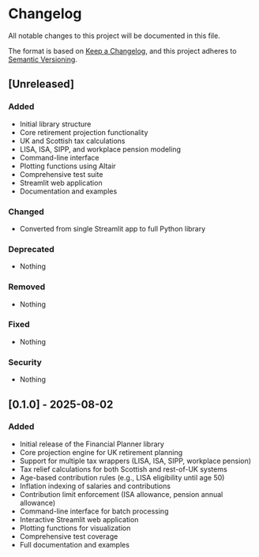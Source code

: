 # Changelog

All notable changes to this project will be documented in this file.

The format is based on [Keep a Changelog](https://keepachangelog.com/en/1.0.0/),
and this project adheres to [Semantic Versioning](https://semver.org/spec/v2.0.0.html).

## [Unreleased]

### Added
- Initial library structure
- Core retirement projection functionality
- UK and Scottish tax calculations
- LISA, ISA, SIPP, and workplace pension modeling
- Command-line interface
- Plotting functions using Altair
- Comprehensive test suite
- Streamlit web application
- Documentation and examples

### Changed
- Converted from single Streamlit app to full Python library

### Deprecated
- Nothing

### Removed
- Nothing

### Fixed
- Nothing

### Security
- Nothing

## [0.1.0] - 2025-08-02

### Added
- Initial release of the Financial Planner library
- Core projection engine for UK retirement planning
- Support for multiple tax wrappers (LISA, ISA, SIPP, workplace pension)
- Tax relief calculations for both Scottish and rest-of-UK systems
- Age-based contribution rules (e.g., LISA eligibility until age 50)
- Inflation indexing of salaries and contributions
- Contribution limit enforcement (ISA allowance, pension annual allowance)
- Command-line interface for batch processing
- Interactive Streamlit web application
- Plotting functions for visualization
- Comprehensive test coverage
- Full documentation and examples
